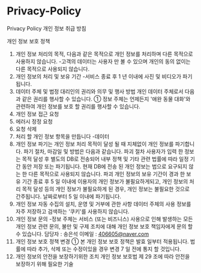 # Privacy-Policy
Privacy Policy 개인 정보 취급 방침

개인 정보 보호 정책
1. 개인 정보 처리의 목적, 다음과 같은 목적으로 개인 정보를 처리하며 다른 목적으로 사용하지 않습니다.
-고객의 데이터는 사용자 만 볼 수 있으며 개인의 동의 없이는 다른 목적으로 사용되지 않습니다.
2. 개인 정보의 처리 및 보유 기간
-서비스 종료 후 1 년 이내에 사진 및 비디오가 파기됩니다.
3. 데이터 주체 및 법정 대리인의 권리와 의무 및 행사 방법 개인 데이터 주체로서 다음과 같은 권리를 행사할 수 있습니다.
① 정보 주체는 언제든지 '애완 동물 대화'와 관련하여 개인 정보를 보호 할 권리를 행사할 수 있습니다.
1. 개인 정보 접근 요청
2. 에러시 정정 요청
3. 요청 삭제
4. 처리 할 개인 정보 항목을 만듭니다
-데이터
5. 개인 정보 파기는 개인 정보 처리 목적이 달성 될 때 지체없이 개인 정보를 파기합니다. 파기 절차, 마감일 및 방법은 다음과 같습니다.
파괴 절차
사용자가 입력 한 정보는 목적 달성 후 별도의 DB로 전송되어 내부 정책 및 기타 관련 법률에 따라 일정 기간 동안 저장 또는 파기됩니다. 현재 DB에 전송 된 개인 정보는 법으로 요구되지 않는 한 다른 목적으로 사용되지 않습니다.
파괴
개인 정보의 보유 기간이 경과 한 보유 기간 종료 후 5 일 이내에 이용자의 개인 정보가 불필요하게되고, 개인 정보의 처리 목적 달성 등의 개인 정보가 불필요하게 된 경우, 개인 정보는 불필요한 것으로 간주됩니다. 날짜로부터 5 일 이내에 파기됩니다.
6. 개인 정보 자동 수집의 설치, 운영 및 거부에 관한 사항
데이터 주체의 사용 정보를 자주 저장하고 검색하는 '쿠키'를 사용하지 않습니다.
7. 개인 정보 문의
-정보 주체는 서비스 (또는 비즈니스) 사용으로 인해 발생하는 모든 개인 정보 관련 문의, 불만 및 구제 조치에 대해 개인 정보 보호 책임자에게 문의 할 수 있습니다.
담당자 : 송은석
이메일 : 406605@naver.com
8. 개인 정보 보호 정책 변경
① 본 개인 정보 보호 정책은 발효 일부터 적용됩니다. 법률에 따라 추가, 삭제 또는 수정이있을 경우 변경 7 일 전에 통지 할 것입니다.
9. 개인 정보의 안전을 보장하기위한 조치
개인 정보 보호법 제 29 조에 따라 안전을 보장하기 위해 필요한 기술 
